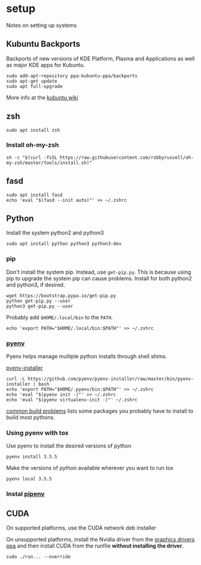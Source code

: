# setup
Notes on setting up systems

## Kubuntu Backports

Backports of new versions of KDE Platform, Plasma and Applications as well as major KDE apps for Kubuntu.

    sudo add-apt-repository ppa:kubuntu-ppa/backports
    sudo apt-get update
    sudo apt full-upgrade

More info at the [kubuntu wiki](https://community.kde.org/Kubuntu/PPAs)

## zsh

    sudo apt install zsh
    
### Install oh-my-zsh
    
    sh -c "$(curl -fsSL https://raw.githubusercontent.com/robbyrussell/oh-my-zsh/master/tools/install.sh)"

## fasd

    sudo apt install fasd
    echo 'eval "$(fasd --init auto)"' >> ~/.zshrc

## Python

Install the system python2 and python3

    sudo apt install python python3 python3-dev

### pip

Don't install the system pip. Instead, use `get-pip.py`.
This is because using pip to upgrade the system pip can cause problems.
Install for both python2 and python3, if desired.

    wget https://bootstrap.pypa.io/get-pip.py
    python get-pip.py --user
    python3 get-pip.py --user
    
Probably add `$HOME/.local/bin` to the `PATH`.

    echo 'export PATH="$HOME/.local/bin:$PATH"' >> ~/.zshrc

### [pyenv](https://github.com/pyenv/pyenv)

Pyenv helps manage multiple python installs through shell shims.

[pyenv-installer](https://github.com/pyenv/pyenv-installer)

    curl -L https://github.com/pyenv/pyenv-installer/raw/master/bin/pyenv-installer | bash
    echo 'export PATH="$HOME/.pyenv/bin:$PATH"' >> ~/.zshrc
    echo 'eval "$(pyenv init -)"' >> ~/.zshrc
    echo 'eval "$(pyenv virtualenv-init -)"' ~/.zshrc
    
[common build problems](https://github.com/pyenv/pyenv/wiki/common-build-problems) lists some packages you probably have to install to build most pythons.

### Using pyenv with tox

Use pyenv to install the desired versions of python

    pyenv install 3.5.5
  
Make the versions of python available wherever you want to run tox

    pyenv local 3.5.5

### Instal [pipenv](https://docs.pipenv.org/)

## CUDA

On supported platforms, use the CUDA network deb installer

On unsupported platforms, install the Nvidia driver from the [graphics drivers ppa](https://launchpad.net/~graphics-drivers/+archive/ubuntu/ppa) and then install CUDA from the runfile **without installing the driver**.

    sudo ./run... --override

